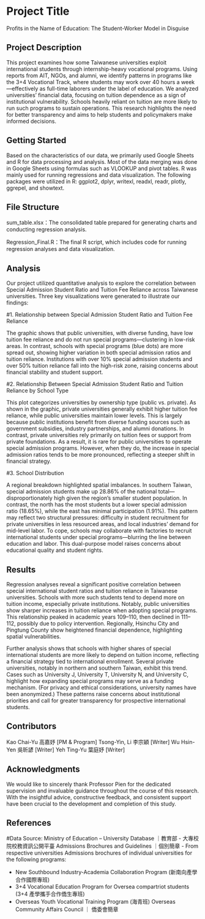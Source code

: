 
# Project Title

Profits in the Name of Education: The Student-Worker Model in Disguise

## Project Description

This project examines how some Taiwanese universities exploit international students through internship-heavy vocational programs. Using reports from AIT, NGOs, and alumni, we identify patterns in programs like the 3+4 Vocational Track, where students may work over 40 hours a week—effectively as full-time laborers under the label of education.
We analyzed universities’ financial data, focusing on tuition dependence as a sign of institutional vulnerability. Schools heavily reliant on tuition are more likely to run such programs to sustain operations. This research highlights the need for better transparency and aims to help students and policymakers make informed decisions.

## Getting Started

Based on the characteristics of our data, we primarily used Google Sheets and R for data processing and analysis. Most of the data merging was done in Google Sheets using formulas such as VLOOKUP and pivot tables. R was mainly used for running regressions and data visualization. The following packages were utilized in R: ggplot2, dplyr, writexl, readxl, readr, plotly, ggrepel, and showtext.

## File Structure

sum_table.xlsx：The consolidated table prepared for generating charts and conducting regression analysis.

Regression_Final.R：The final R script, which includes code for running regression analyses and data visualization.

## Analysis

Our project utilized quantitative analysis to explore the correlation between Special Admission Student Ratio and Tuition Fee Reliance across Taiwanese universities. Three key visualizations were generated to illustrate our findings:

#1. Relationship between Special Admission Student Ratio and Tuition Fee Reliance
   
The graphic shows that public universities, with diverse funding, have low tuition fee reliance and do not run special programs—clustering in low-risk areas.
In contrast, schools with special programs (blue dots) are more spread out, showing higher variation in both special admission ratios and tuition reliance. Institutions with over 10% special admission students and over 50% tuition reliance fall into the high-risk zone, raising concerns about financial stability and student support.

#2. Relationship Between Special Admission Student Ratio and Tuition Reliance by School Type

This plot categorizes universities by ownership type (public vs. private). As shown in the graphic, private universities generally exhibit higher tuition fee reliance, while public universities maintain lower levels. This is largely because public institutions benefit from diverse funding sources such as government subsidies, industry partnerships, and alumni donations. In contrast, private universities rely primarily on tuition fees or support from private foundations.
As a result, it is rare for public universities to operate special admission programs. However, when they do, the increase in special admission ratios tends to be more pronounced, reflecting a steeper shift in financial strategy.

#3. School Distribution

A regional breakdown highlighted spatial imbalances. In southern Taiwan, special admission students make up 28.86% of the national total—disproportionately high given the region’s smaller student population. In contrast, the north has the most students but a lower special admission ratio (18.65%), while the east has minimal participation (1.91%).
This pattern may reflect two structural pressures: difficulty in student recruitment for private universities in less resourced areas, and local industries’ demand for mid-level labor. To cope, schools may collaborate with factories to recruit international students under special programs—blurring the line between education and labor. This dual-purpose model raises concerns about educational quality and student rights.


## Results

Regression analyses reveal a significant positive correlation between special international student ratios and tuition reliance in Taiwanese universities. Schools with more such students tend to depend more on tuition income, especially private institutions. Notably, public universities show sharper increases in tuition reliance when adopting special programs. This relationship peaked in academic years 109–110, then declined in 111–112, possibly due to policy intervention. Regionally, Hsinchu City and Pingtung County show heightened financial dependence, highlighting spatial vulnerabilities.

Further analysis shows that schools with higher shares of special international students are more likely to depend on tuition income, reflecting a financial strategy tied to international enrollment. Several private universities, notably in northern and southern Taiwan, exhibit this trend. Cases such as University J, University T, University N, and University C, highlight how expanding special programs may serve as a funding mechanism. (For privacy and ethical considerations, university names have been anonymized.) These patterns raise concerns about institutional priorities and call for greater transparency for prospective international students.


## Contributors

Kao Chai-Yu 高嘉妤 [PM & Program]
Tsong-Yin, Li 李宗穎 [Writer]
Wu Hsin-Yen 吳昕諺 [Writer]
Yeh Ting-Yu 葉庭妤 [Writer]


## Acknowledgments

We would like to sincerely thank Professor Pien for the dedicated supervision and invaluable guidance throughout the course of this research. With the insightful advice, constructive feedback, and consistent support have been crucial to the development and completion of this study.

## References

#Data Source: 
Ministry of Education – University Database ｜教育部 - 大專校院校務資訊公開平臺
Admissions Brochures and Guidelines ｜個別簡章 - From respective universities
Admissions brochures of individual universities for the following programs:
 - New Southbound Industry-Academia Collaboration Program (新南向產學合作國際專班)
 - 3+4 Vocational Education Program for Oversea compartriot students (3+4 產學攜手合作僑生專班)
 - Overseas Youth Vocational Training Program (海青班)
Overseas Community Affairs Council ｜ 僑委會簡章

